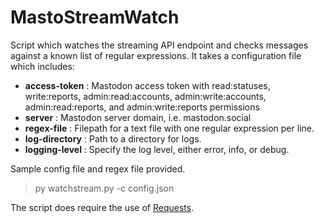 # MastoStreamWatch
Script which watches the streaming API endpoint and checks messages against a known list of regular expressions. It takes a configuration file which includes:

- **access-token** : Mastodon access token with read:statuses, write:reports, admin:read:accounts, admin:write:accounts, admin:read:reports, and admin:write:reports permissions
- **server** : Mastodon server domain, i.e. mastodon.social
- **regex-file** : Filepath for a text file with one regular expression per line.
- **log-directory** : Path to a directory for logs.
- **logging-level** : Specify the log level, either error, info, or debug.

Sample config file and regex file provided.

> py watchstream.py -c config.json

The script does require the use of [Requests](https://pypi.org/project/requests/).